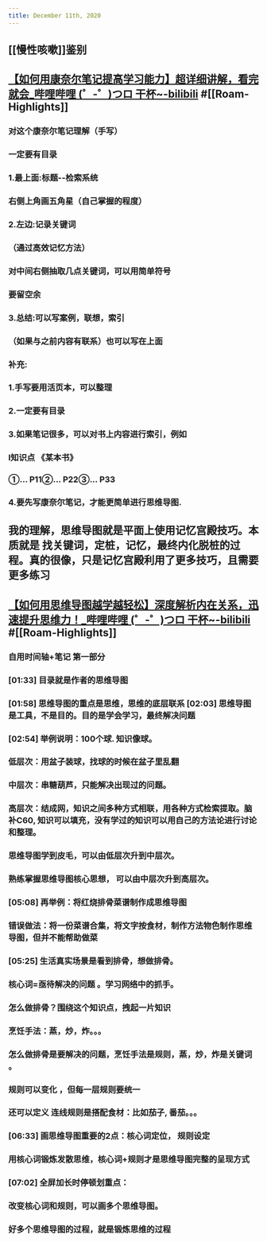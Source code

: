 ```yaml
---
title: December 11th, 2020
---
```


## [[慢性咳嗽]]鉴别

## [【如何用康奈尔笔记提高学习能力】超详细讲解，看完就会_哔哩哔哩 (゜-゜)つロ 干杯~-bilibili](https://www.bilibili.com/video/BV19E411y7b2/?spm_id_from=autoNext) #[[Roam-Highlights]]
### 对这个康奈尔笔记理解（手写）

### 一定要有目录

### 1.最上面:标题--检索系统

### 右侧上角画五角星（自己掌握的程度）

### 2.左边:记录关键词

### （通过高效记忆方法）

### 对中间右侧抽取几点关键词，可以用简单符号

### 要留空余

### 3.总结:可以写案例，联想，索引

### （如果与之前内容有联系）也可以写在上面

### 补充:

### 1.手写要用活页本，可以整理

### 2.一定要有目录

### 3.如果笔记很多，可以对书上内容进行索引，例如

### Ⅰ知识点 《某本书》

### ①... P11②... P22③... P33

### 4.要先写康奈尔笔记，才能更简单进行思维导图.

## 我的理解，思维导图就是平面上使用记忆宫殿技巧。本质就是 找关键词，定桩，记忆，最终内化脱桩的过程。真的很像，只是记忆宫殿利用了更多技巧，且需要更多练习

## [【如何用思维导图越学越轻松】深度解析内在关系，迅速提升思维力！_哔哩哔哩 (゜-゜)つロ 干杯~-bilibili](https://www.bilibili.com/video/BV1hE411a79R) #[[Roam-Highlights]]
### 自用时间轴+笔记 第一部分

### [01:33] 目录就是作者的思维导图

### [01:58] 思维导图的重点是思维，思维的底层联系 [02:03] 思维导图是工具，不是目的。目的是学会学习，最终解决问题

### [02:54] 举例说明：100个球. 知识像球。

### 低层次：用盆子装球，找球的时候在盆子里乱翻

### 中层次：串糖葫芦，只能解决出现过的问题。

### 高层次：结成网，知识之间多种方式相联，用各种方式检索提取。脑补C60, 知识可以填充，没有学过的知识可以用自己的方法论进行讨论和整理。

### 思维导图学到皮毛，可以由低层次升到中层次。

### 熟练掌握思维导图核心思想， 可以由中层次升到高层次。

### [05:08] 再举例：将红烧排骨菜谱制作成思维导图

### 错误做法：将一份菜谱合集，将文字按食材，制作方法物色制作思维导图，但并不能帮助做菜

### [05:25] 生活真实场景是看到排骨，想做排骨。

### 核心词=亟待解决的问题 。学习网络中的抓手。

### 怎么做排骨？围绕这个知识点，拽起一片知识

### 烹饪手法：蒸，炒，炸。。。

### 怎么做排骨是要解决的问题，烹饪手法是规则，蒸，炒，炸是关键词 。

### 规则可以变化 ，但每一层规则要统一

### 还可以定义 连线规则是搭配食材：比如茄子, 番茄。。。

### [06:33] 画思维导图重要的2点：核心词定位， 规则设定

### 用核心词锻炼发散思维，核心词+规则才是思维导图完整的呈现方式

### [07:02] 全屏加长时停顿划重点：

### 改变核心词和规则，可以画多个思维导图。

### 好多个思维导图的过程，就是锻炼思维的过程

